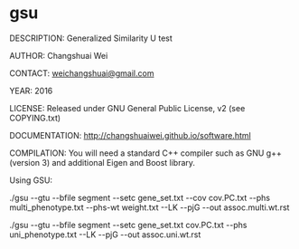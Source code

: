# gsu

DESCRIPTION: Generalized Similarity U test

AUTHOR: Changshuai Wei

CONTACT: weichangshuai@gmail.com

YEAR: 2016

LICENSE: Released under GNU General Public License, v2 (see
COPYING.txt)

DOCUMENTATION: http://changshuaiwei.github.io/software.html


COMPILATION: You will need a standard C++ compiler such as GNU g++
(version 3) and additional Eigen and Boost library.

Using GSU:

./gsu --gtu --bfile segment --setc gene_set.txt --cov cov.PC.txt --phs multi_phenotype.txt --phs-wt weight.txt --LK --pjG --out assoc.multi.wt.rst


./gsu --gtu --bfile segment --setc gene_set.txt cov.PC.txt --phs uni_phenotype.txt --LK --pjG --out assoc.uni.wt.rst
